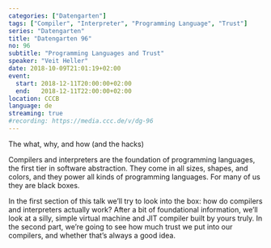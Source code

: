 ```yaml
---
categories: ["Datengarten"]
tags: ["Compiler", "Interpreter", "Programming Language", "Trust"]
series: "Datengarten"
title: "Datengarten 96"
no: 96
subtitle: "Programming Languages and Trust"
speaker: "Veit Heller"
date: 2018-10-09T21:01:19+02:00
event:
  start: 2018-12-11T20:00:00+02:00
  end:   2018-12-11T22:00:00+02:00
location: CCCB
language: de 
streaming: true
#recording: https://media.ccc.de/v/dg-96
---
```


The what, why, and how (and the hacks)

Compilers and interpreters are the foundation of programming languages, the first tier in software abstraction. They come in all sizes, shapes, and colors, and they power all kinds of programming languages. For many of us they are black boxes.

In the first section of this talk we’ll try to look into the box: how do compilers and interpreters actually work? After a bit of foundational information, we’ll look at a silly, simple virtual machine and JIT compiler built by yours truly. In the second part, we’re going to see how much trust we put into our compilers, and whether that’s always a good idea.
